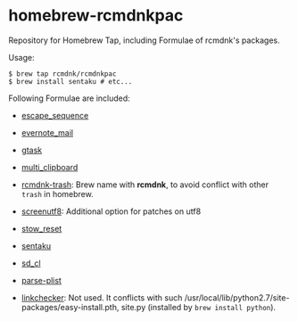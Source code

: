 homebrew-rcmdnkpac
==================

Repository for Homebrew Tap, including Formulae of rcmdnk's packages.

Usage:

    $ brew tap rcmdnk/rcmdnkpac
    $ brew install sentaku # etc...

Following Formulae are included:

* [escape_sequence](https://github.com/rcmdnk/escape_sequence)
* [evernote_mail](https://github.com/rcmdnk/evernote_mail)
* [gtask](https://github.com/rcmdnk/gtask)
* [multi_clipboard](https://github.com/rcmdnk/multi_clipboard)
* [rcmdnk-trash](https://github.com/rcmdnk/trash): Brew name with **rcmdnk**, to avoid conflict with other `trash` in homebrew.
* [screenutf8](http://www.gnu.org/software/screen): Additional option for patches on utf8
* [stow_reset](https://github.com/rcmdnk/stow_reset)
* [sentaku](https://github.com/rcmdnk/sentaku)
* [sd_cl](https://github.com/rcmdnk/sd_cl)
* [parse-plist](https://github.com/rcmdnk/parse-plist)

* [linkchecker](http://wummel.github.io/linkchecker/index.html): Not used. It conflicts with such /usr/local/lib/python2.7/site-packages/easy-install.pth, site.py (installed by `brew install python`).
